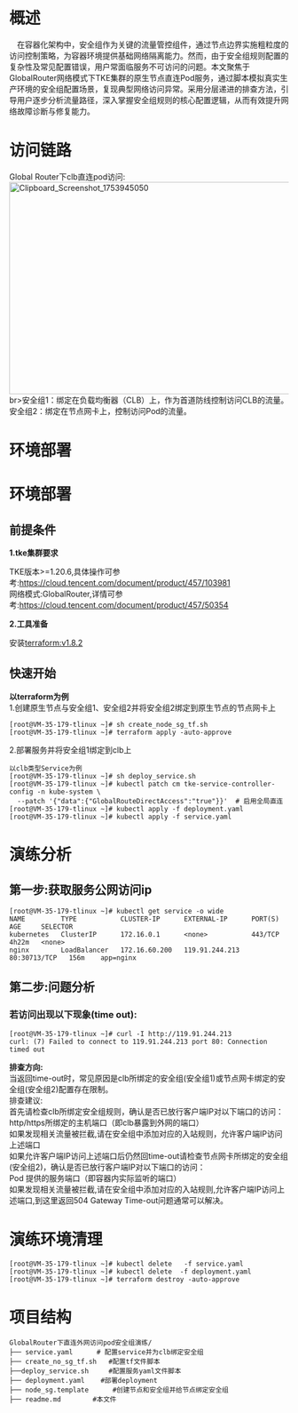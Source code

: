 # 概述
&emsp;在容器化架构中，安全组作为关键的流量管控组件，通过节点边界实施粗粒度的访问控制策略，为容器环境提供基础网络隔离能力。然而，由于安全组规则配置的复杂性及常见配置错误，用户常面临服务不可访问的问题。本文聚焦于GlobalRouter网络模式下TKE集群的原生节点直连Pod服务，通过脚本模拟真实生产环境的安全组配置场景，复现典型网络访问异常。采用分层递进的排查方法，引导用户逐步分析流量路径，深入掌握安全组规则的核心配置逻辑，从而有效提升网络故障诊断与修复能力。


# 访问链路
Global Router下clb直连pod访问:<br>
[<img width="767" height="382" alt="Clipboard_Screenshot_1753945050" src="https://github.com/user-attachments/assets/0f9227c2-31cd-49ed-b608-81f2765898f8" />
](./image/flowchart.md)
br>安全组1​​：绑定在负载均衡器（CLB）上，作为首道防线控制访问CLB的流量。<br>
​​安全组2​​：绑定在节点网卡上，控制访问Pod的流量。
# 环境部署
# 环境部署
## 前提条件
**1.tke集群要求**

TKE版本>=1.20.6,具体操作可参考:https://cloud.tencent.com/document/product/457/103981<br>
网络模式:GlobalRouter,详情可参考:https://cloud.tencent.com/document/product/457/50354

**2.工具准备**

安装[terraform:v1.8.2](https://developer.hashicorp.com/terraform)
## 快速开始


**以terraform为例**<br>
1.创建原生节点与安全组1、安全组2并将安全组2绑定到原生节点的节点网卡上
```
[root@VM-35-179-tlinux ~]# sh create_node_sg_tf.sh
[root@VM-35-179-tlinux ~]# terraform apply -auto-approve
```
2.部署服务并将安全组1绑定到clb上
```
以clb类型Service为例
[root@VM-35-179-tlinux ~]# sh deploy_service.sh
[root@VM-35-179-tlinux ~]# kubectl patch cm tke-service-controller-config -n kube-system \
  --patch '{"data":{"GlobalRouteDirectAccess":"true"}}'  # 启用全局直连
[root@VM-35-179-tlinux ~]# kubectl apply -f deployment.yaml
[root@VM-35-179-tlinux ~]# kubectl apply -f service.yaml
```

# 演练分析
## 第一步:获取服务公网访问ip
```
[root@VM-35-179-tlinux ~]# kubectl get service -o wide
NAME         TYPE           CLUSTER-IP      EXTERNAL-IP      PORT(S)        AGE     SELECTOR
kubernetes   ClusterIP      172.16.0.1      <none>           443/TCP        4h22m   <none>
nginx        LoadBalancer   172.16.60.200   119.91.244.213   80:30713/TCP   156m    app=nginx
```
## 第二步:问题分析
### 若访问出现以下现象(time out):
```
[root@VM-35-179-tlinux ~]# curl -I http://119.91.244.213
curl: (7) Failed to connect to 119.91.244.213 port 80: Connection timed out
```

**排查方向:**
<br>当返回time-out时，常见原因是​clb所绑定的安全组(安全组1)或节点网卡绑定的安全组(安全组2)配置存在限制​​。<br>
排查建议:<br>
首先请检查clb所绑定安全组规则，确认是否已放行客户端IP​​对以下端口的访问：<br>
​http/https所绑定的主机端口​​（即clb暴露到外网的端口）<br>
如果发现相关流量被拦截,请在安全组中添加对应的​入站规则​​，允许客户端IP访问上述端口<br>如果允许客户端IP访问上述端口后仍然回time-out请检查节点网卡所绑定的安全组(安全组2)，确认是否已放行客户端IP​​对以下端口的访问：<br>
Pod 提供的服务端口​​（即容器内实际监听的端口）<br>
如果发现相关流量被拦截,请在安全组中添加对应的​​入站规则​​,允许客户端IP访问上述端口,到这里返回504 Gateway Time-out问题通常可以解决。

# 演练环境清理
```
[root@VM-35-179-tlinux ~]# kubectl delete   -f service.yaml
[root@VM-35-179-tlinux ~]# kubectl delete  -f deployment.yaml
[root@VM-35-179-tlinux ~]# terraform destroy -auto-approve
```
# 项目结构
```
GlobalRouter下直连外网访问pod安全组演练/  
├── service.yaml      # 配置service并为clb绑定安全组
├── create_no_sg_tf.sh   #配置tf文件脚本
├──deploy_service.sh     #配置服务yaml文件脚本
├── deployment.yaml    #部署deployment
├── node_sg.template      #创建节点和安全组并给节点绑定安全组
├── readme.md        #本文件
```

